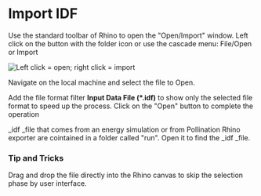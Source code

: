 # Import IDF

Use the standard toolbar of Rhino to open the "Open/Import" window. Left click on the button with the folder icon or use the cascade menu: File/Open or Import

![Left click = open; right click = import](../../../.gitbook/assets/Pollination\_Rhino\_Import\_Toolbar.png)

Navigate on the local machine and select the file to Open.&#x20;

Add the file format filter **Input Data File (\*.idf)** to show only the selected file format to speed up the process. Click on the "Open" button to complete the operation

_idf _file that comes from an energy simulation or from Pollination Rhino exporter are cointained in a folder called "run". Open it to find the _idf _file.

### Tip and Tricks <a href="tip-and-tricks" id="tip-and-tricks"></a>

Drag and drop the file directly into the Rhino canvas to skip the selection phase by user interface.


